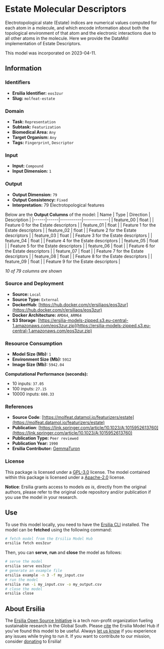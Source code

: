 # Estate Molecular Descriptors

Electrotopological state (Estate) indices are numerical values computed for each atom in a molecule, and which encode information about both the topological environment of that atom and the electronic interactions due to all other atoms in the molecule. Here we provide the DataMol implementation of Estate Descriptors.

This model was incorporated on 2023-04-11.


## Information
### Identifiers
- **Ersilia Identifier:** `eos3zur`
- **Slug:** `molfeat-estate`

### Domain
- **Task:** `Representation`
- **Subtask:** `Featurization`
- **Biomedical Area:** `Any`
- **Target Organism:** `Any`
- **Tags:** `Fingerprint`, `Descriptor`

### Input
- **Input:** `Compound`
- **Input Dimension:** `1`

### Output
- **Output Dimension:** `79`
- **Output Consistency:** `Fixed`
- **Interpretation:** 79 Electrotopological features

Below are the **Output Columns** of the model:
| Name | Type | Direction | Description |
|------|------|-----------|-------------|
| feature_00 | float |  | Feature 0 for the Estate descriptors |
| feature_01 | float |  | Feature 1 for the Estate descriptors |
| feature_02 | float |  | Feature 2 for the Estate descriptors |
| feature_03 | float |  | Feature 3 for the Estate descriptors |
| feature_04 | float |  | Feature 4 for the Estate descriptors |
| feature_05 | float |  | Feature 5 for the Estate descriptors |
| feature_06 | float |  | Feature 6 for the Estate descriptors |
| feature_07 | float |  | Feature 7 for the Estate descriptors |
| feature_08 | float |  | Feature 8 for the Estate descriptors |
| feature_09 | float |  | Feature 9 for the Estate descriptors |

_10 of 79 columns are shown_
### Source and Deployment
- **Source:** `Local`
- **Source Type:** `External`
- **DockerHub**: [https://hub.docker.com/r/ersiliaos/eos3zur](https://hub.docker.com/r/ersiliaos/eos3zur)
- **Docker Architecture:** `AMD64`, `ARM64`
- **S3 Storage**: [https://ersilia-models-zipped.s3.eu-central-1.amazonaws.com/eos3zur.zip](https://ersilia-models-zipped.s3.eu-central-1.amazonaws.com/eos3zur.zip)

### Resource Consumption
- **Model Size (Mb):** `1`
- **Environment Size (Mb):** `5912`
- **Image Size (Mb):** `5942.04`

**Computational Performance (seconds):**
- 10 inputs: `37.05`
- 100 inputs: `27.15`
- 10000 inputs: `608.33`

### References
- **Source Code**: [https://molfeat.datamol.io/featurizers/estate](https://molfeat.datamol.io/featurizers/estate)
- **Publication**: [https://link.springer.com/article/10.1023/A:1015952613760](https://link.springer.com/article/10.1023/A:1015952613760)
- **Publication Type:** `Peer reviewed`
- **Publication Year:** `1990`
- **Ersilia Contributor:** [GemmaTuron](https://github.com/GemmaTuron)

### License
This package is licensed under a [GPL-3.0](https://github.com/ersilia-os/ersilia/blob/master/LICENSE) license. The model contained within this package is licensed under a [Apache-2.0](LICENSE) license.

**Notice**: Ersilia grants access to models _as is_, directly from the original authors, please refer to the original code repository and/or publication if you use the model in your research.


## Use
To use this model locally, you need to have the [Ersilia CLI](https://github.com/ersilia-os/ersilia) installed.
The model can be **fetched** using the following command:
```bash
# fetch model from the Ersilia Model Hub
ersilia fetch eos3zur
```
Then, you can **serve**, **run** and **close** the model as follows:
```bash
# serve the model
ersilia serve eos3zur
# generate an example file
ersilia example -n 3 -f my_input.csv
# run the model
ersilia run -i my_input.csv -o my_output.csv
# close the model
ersilia close
```

## About Ersilia
The [Ersilia Open Source Initiative](https://ersilia.io) is a tech non-profit organization fueling sustainable research in the Global South.
Please [cite](https://github.com/ersilia-os/ersilia/blob/master/CITATION.cff) the Ersilia Model Hub if you've found this model to be useful. Always [let us know](https://github.com/ersilia-os/ersilia/issues) if you experience any issues while trying to run it.
If you want to contribute to our mission, consider [donating](https://www.ersilia.io/donate) to Ersilia!
